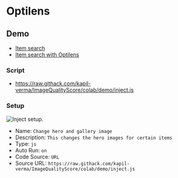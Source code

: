 # Optilens

## Demo

- [Item search](https://www.trivago.co.uk/en-GB/srl/hotel-nh-d%C3%BCsseldorf-city?search=100-6365;dr-20240426-20240427;rc-1-2-10)
- [Item search with Optilens](https://www.trivago.co.uk/en-GB/srl/hotel-nh-d%C3%BCsseldorf-city?search=100-6365;dr-20240426-20240427;rc-1-2-10&optilens)

### Script

- https://raw.githack.com/kapil-verma/ImageQualityScore/colab/demo/inject.js

### Setup

![Inject setup](/path/inject_setup.png).

* Name: `Change hero and gallery image`
* Description: `This changes the hero images for certain items`
* Type: `js`
* Auto Run: `on`
* Code Source: `URL`
* Source URL: `https://raw.githack.com/kapil-verma/ImageQualityScore/colab/demo/inject.js`
